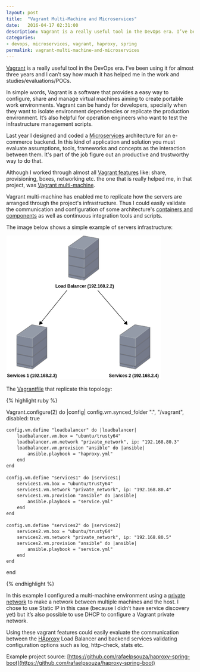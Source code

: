 ```yaml
---
layout: post
title:  "Vagrant Multi-Machine and Microservices"
date:   2016-04-17 02:31:00
description: Vagrant is a really useful tool in the DevOps era. I’ve been using it for almost three years and I can’t say how much it has helped me in the work and studies/evaluations/POCs. In this post I show how I used Vagrant in an e-commerce project.
categories:
- devops, microservices, vagrant, haproxy, spring
permalink: vagrant-multi-machine-and-microservices
---
```


[Vagrant](https://www.vagrantup.com/) is a really useful tool in the DevOps era. 	I’ve been using it for almost three years and I can’t say how much it has helped me in the work and studies/evaluations/POCs.

In simple words, Vagrant is a software that provides a easy way to configure, share and manage virtual machines aiming to create portable work environments. Vagrant can be handy for developers, specially when they want to isolate environment dependencies or replicate the production environment. It’s also helpful for operation engineers who want to test the infrastructure management scripts.

Last year I designed and coded a [Microservices](http://martinfowler.com/articles/microservices.html) architecture for an e-commerce backend. In this kind of application and solution you must evaluate assumptions, tools, frameworks and concepts as the interaction between them. It's part of the job figure out an productive and trustworthy way to do that.

Although I worked through almost all [Vagrant features](https://www.vagrantup.com/docs/) like: share, provisioning, boxes, networking etc. the one that is really helped me, in that project, was [Vagrant multi-machine](https://www.vagrantup.com/docs/multi-machine/).

Vagrant multi-machine has enabled me to replicate how the servers are arranged through the project's infrastructure. Thus I could easily validate the communication and configuration of some architecture's [containers and components](http://static.codingthearchitecture.com/c4.pdf) as well as continuous integration tools and scripts.

The image below shows a simple example of servers infrastructure:

![Image](../assets/img/servers.png)

The [Vagrantfile]() that replicate this topology:

{% highlight ruby %}

Vagrant.configure(2) do |config|
	config.vm.synced_folder ".", "/vagrant", disabled: true

	config.vm.define "loadbalancer" do |loadbalancer|
		loadbalancer.vm.box = "ubuntu/trusty64"
		loadbalancer.vm.network "private_network", ip: "192.168.80.3"
		loadbalancer.vm.provision "ansible" do |ansible|
    		ansible.playbook = "haproxy.yml"
 		end
	end

	config.vm.define "services1" do |services1|
		services1.vm.box = "ubuntu/trusty64"
		services1.vm.network "private_network", ip: "192.168.80.4"
		services1.vm.provision "ansible" do |ansible|
    		ansible.playbook = "service.yml"
 		end
	end

	config.vm.define "services2" do |services2|
		services2.vm.box = "ubuntu/trusty64"
		services2.vm.network "private_network", ip: "192.168.80.5"
		services2.vm.provision "ansible" do |ansible|
    		ansible.playbook = "service.yml"
 		end
	end
end


{% endhighlight %}

In this example I configured a multi-machine environment using a [private network](https://www.vagrantup.com/docs/networking/private_network.html) to make a network between multiple machines and the host. I chose to use Static IP in this case (because I didn’t have service discovery yet)  but it’s also possible to use DHCP to configure a Vagrant private network.

Using these vagrant features could easily evaluate the communication between the [HAproxy](http://www.haproxy.org) Load Balancer and backend services validating configuration options such as log, http-check, stats etc. 

Example project source: [https://github.com/rafaelpsouza/haproxy-spring-boot](https://github.com/rafaelpsouza/haproxy-spring-boot)